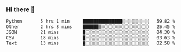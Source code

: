 ### Hi there 👋

<!--
**swolbroham/swolbroham** is a ✨ _special_ ✨ repository because its `README.md` (this file) appears on your GitHub profile.

Here are some ideas to get you started:

- 🔭 I’m currently working on ...
- 🌱 I’m currently learning ...
- 👯 I’m looking to collaborate on ...
- 🤔 I’m looking for help with ...
- 💬 Ask me about ...
- 📫 How to reach me: ...
- 😄 Pronouns: ...
- ⚡ Fun fact: ...
-->


<!--START_SECTION:waka-->

```txt
Python       5 hrs 1 min     ███████████████░░░░░░░░░░   59.82 %
Other        2 hrs 8 mins    ██████▒░░░░░░░░░░░░░░░░░░   25.45 %
JSON         21 mins         █░░░░░░░░░░░░░░░░░░░░░░░░   04.30 %
CSV          18 mins         █░░░░░░░░░░░░░░░░░░░░░░░░   03.63 %
Text         13 mins         ▓░░░░░░░░░░░░░░░░░░░░░░░░   02.58 %
```

<!--END_SECTION:waka-->

